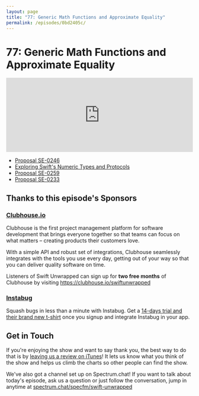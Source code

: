 ```yaml
---
layout: page
title: "77: Generic Math Functions and Approximate Equality"
permalink: /episodes/0bd2405c/
---
```


# 77: Generic Math Functions and Approximate Equality

<iframe frameBorder="0" height="200px" scrolling="no" seamless src="https://player.simplecast.com/a6992481-1ec7-4d05-a4d2-1d57cd6f520a" width="100%"></iframe>

* [Proposal SE-0246](https://github.com/apple/swift-evolution/blob/master/proposals/0246-mathable.md)
* [Exploring Swift's Numeric Types and Protocols](https://speakerdeck.com/jessesquires/exploring-swifts-numeric-types-and-protocols)
* [Proposal SE-0259](https://github.com/apple/swift-evolution/blob/master/proposals/0259-approximately-equal.md)
* [Proposal SE-0233](https://github.com/apple/swift-evolution/blob/master/proposals/0233-additive-arithmetic-protocol.md)

## Thanks to this episode's Sponsors

### [Clubhouse.io](https://clubhouse.io/swiftunwrapped)

Clubhouse is the first project management platform for software development that brings everyone together so that teams can focus on what matters – creating products their customers love. 

With a simple API and robust set of integrations, Clubhouse seamlessly integrates with the tools you use every day, getting out of your way so that you can deliver quality software on time. 

Listeners of Swift Unwrapped can sign up for **two free months** of Clubhouse by visiting https://clubhouse.io/swiftunwrapped 

### [Instabug](https://instabug.com/swift?utm_source=swift&utm_medium=podcasts&utm_campaign=swiftunwrapped-podcasts-q319-July)

Squash bugs in less than a minute with Instabug. Get a [14-days trial and their brand new t-shirt](https://instabug.com/swift?utm_source=swift&utm_medium=podcasts&utm_campaign=swiftunwrapped-podcasts-q319-July) once you signup and integrate Instabug in your app.

## Get in Touch

If you're enjoying the show and want to say thank you, the best way to do that is by [leaving us a review on iTunes](https://itunes.apple.com/us/podcast/swift-unwrapped/id1209817203?mt=2)! It lets us know what you think of the show and helps us climb the charts so other people can find the show.

We've also got a channel set up on Spectrum.chat! If you want to talk about today's episode, ask us a question or just follow the conversation, jump in anytime at [spectrum.chat/specfm/swift-unwrapped](https://spectrum.chat/specfm/swift-unwrapped)
